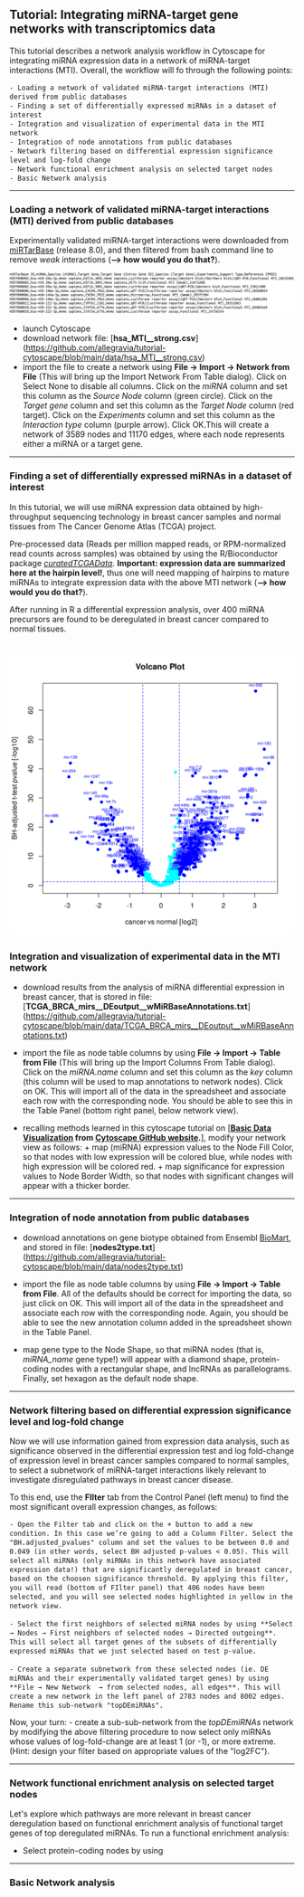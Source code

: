 ## Tutorial: Integrating miRNA-target gene networks with transcriptomics data

This tutorial describes a network analysis workflow in Cytoscape for integrating miRNA expression data in a network of miRNA-target interactions (MTI).
Overall, the workflow will fo through the following points:

    - Loading a network of validated miRNA-target interactions (MTI) derived from public databases
    - Finding a set of differentially expressed miRNAs in a dataset of interest
    - Integration and visualization of experimental data in the MTI network
    - Integration of node annotations from public databases
    - Network filtering based on differential expression significance level and log-fold change
    - Network functional enrichment analysis on selected target nodes
    - Basic Network analysis

---

### Loading a network of validated miRNA-target interactions (MTI) derived from public databases

Experimentally validated miRNA-target interactions were downloaded from [miRTarBase](https://mirtarbase.cuhk.edu.cn/) (release 8.0), and then filtered from bash command line to remove *weak* interactions (**--> how would you do that?**).  

![Sample lines from file of human miRNA-target data obtained from miRTarbase, release 8.0](https://github.com/allegravia/tutorial-cytoscape/blob/main/data/images/f.png)


- launch Cytoscape
- download network file: [**hsa_MTI__strong.csv**] (https://github.com/allegravia/tutorial-cytoscape/blob/main/data/hsa_MTI__strong.csv)
- import the file to create a network using **File → Import → Network from File** (This will bring up the Import Network From Table dialog).
        Click on Select None to disable all columns.
        Click on the *miRNA* column and set this column as the *Source Node* column (green circle).
        Click on the *Target gene* column and set this column as the *Target Node* column (red target).
        Click on the *Experiments* column and set this column as the *Interaction type* column (purple arrow).
        Click OK.This will create a network of 3589 nodes and 11170 edges, where each node represents either a miRNA or a target gene.
        

---

### Finding a set of differentially expressed miRNAs in a dataset of interest

In this tutorial, we will use miRNA expression data obtained by high-throughput sequencing technology in breast cancer samples and normal tissues from The Cancer Genome Atlas (TCGA) project.

Pre-processed data (Reads per million mapped reads, or RPM-normalized read counts across samples) was obtained by using the R/Bioconductor package [*curatedTCGAData*](https://bioconductor.org/packages/release/data/experiment/vignettes/curatedTCGAData/inst/doc/curatedTCGAData.html). **Important: expression data are summarized here at the hairpin level!**, thus one will need mapping of hairpins to mature miRNAs to integrate expression data with the above MTI network (**--> how would you do that?**).  

After running in R a differential expression analysis, over 400 miRNA precursors are found to be deregulated in breast cancer compared to normal tissues.

![Let's start with a set of miRNAs deregulated in breast cancer](https://github.com/allegravia/tutorial-cytoscape/blob/main/data/images/volcano_plot.svg)
---

### Integration and visualization of experimental data in the MTI network

- download results from the analysis of miRNA differential expression in breast cancer, that is stored in file: [**TCGA_BRCA_mirs__DEoutput__wMiRBaseAnnotations.txt**] (https://github.com/allegravia/tutorial-cytoscape/blob/main/data/TCGA_BRCA_mirs__DEoutput__wMiRBaseAnnotations.txt)
- import the file as node table columns by using **File → Import → Table from File** (This will bring up the Import Columns From Table dialog).
            Click on the *miRNA.name* column and set this column as the *key* column (this column will be used to map annotations to network nodes).
            Click on OK. This will import all of the data in the spreadsheet and associate each row with the corresponding node.
            You should be able to see this in the Table Panel (bottom right panel, below network view).

- recalling methods learned in this cytoscape tutorial on [**[Basic Data Visualization](https://cytoscape.org/cytoscape-tutorials/protocols/basic-data-visualization/#/) from [Cytoscape GitHub website](https://github.com/cytoscape/cytoscape-tutorials).**], modify your network view as follows:
            + map (miRNA) expression values to the Node Fill Color, so that nodes with low expression will be colored blue, while nodes with high expression will be colored red.
            + map significance for expression values to Node Border Width, so that nodes with significant changes will appear with a thicker border.
---

### Integration of node annotation from public databases

- download annotations on gene biotype obtained from Ensembl [BioMart](https://www.ensembl.org/biomart/martview/), and stored in file: [**nodes2type.txt**] (https://github.com/allegravia/tutorial-cytoscape/blob/main/data/nodes2type.txt)
- import the file as node table columns by using **File → Import → Table from File**.
            All of the defaults should be correct for importing the data, so just click on OK.
            This will import all of the data in the spreadsheet and associate each row with the corresponding node.
            Again, you should be able to see the new annotation column added in the spreadsheet shown in the Table Panel.
            
- map gene type to the Node Shape, so that miRNA nodes (that is, *miRNA_name* gene type!) will appear with a diamond shape, protein-coding nodes with a rectangular shape, and lncRNAs as parallelograms. Finally, set hexagon as the default node shape.

---

### Network filtering based on differential expression significance level and log-fold change

Now we will use information gained from expression data analysis, such as significance observed in the differential expression test and log fold-change of expression level in breast cancer samples compared to normal samples, to select a subnetwork of miRNA-target interactions likely relevant to investigate disregulated pathways in breast cancer disease.

To this end, use the **FIlter** tab from the Control Panel (left menu) to find the most significant overall expression changes, as follows:

    - Open the Filter tab and click on the + button to add a new condition. In this case we’re going to add a Column Filter. Select the "BH.adjusted_pvalues" column and set the values to be between 0.0 and 0.049 (in other words, select BH adjusted p-values < 0.05). This will select all miRNAs (only miRNAs in this network have associated expression data!) that are significantly deregulated in breast cancer, based on the choosen significance threshold. By applying this filter, you will read (bottom of FIlter panel) that 406 nodes have been selected, and you will see selected nodes highlighted in yellow in the network view.
    
    - Select the first neighbors of selected miRNA nodes by using **Select → Nodes → First neighbors of selected nodes → Directed outgoing**. This will select all target genes of the subsets of differentially expressed miRNAs that we just selected based on test p-value.
    
    - Create a separate subnetwork from these selected nodes (ie. DE miRNAs and their experimentally validated target genes) by using **File → New Network  → from selected nodes, all edges**. This will create a new network in the left panel of 2783 nodes and 8002 edges. Rename this sub-network "topDEmiRNAs".
    
Now, your turn: 
    - create a sub-sub-network from the *topDEmiRNAs* network by modifying the above filtering procedure to now select only miRNAs whose values of log-fold-change are at least 1 (or -1), or more extreme. (Hint: design your filter based on appropriate values of the "log2FC").
    
---

### Network functional enrichment analysis on selected target nodes

Let's explore which pathways are more relevant in breast cancer deregulation based on functional enrichment analysis of functional target genes of top deregulated miRNAs. To run a functional enrichment analysis:

- Select protein-coding nodes by using 

---

### Basic Network analysis



